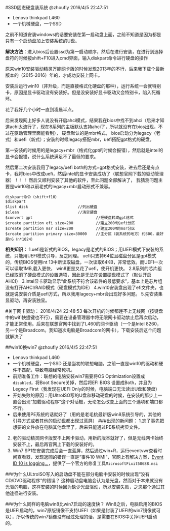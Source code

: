 #SSD固态硬盘装系统
@zhoufly 2016/4/5 22:47:51 
- Lenovo thinkpad L460
- 一个机械硬盘，一个SSD

之前不知道安装windows的话要安装在第一启动盘上面，之前不知道是因为都是只有一个启动盘加上安装系统的U盘。

**解决方法**：进入bios后设置ssd为第一启动顺序，然后在进行安装，在进行到选择盘符的时候按shift+F10进入cmd界面，输入diskpart命令进行硬盘的操作


原来win10安装驱动精灵万能网卡版的时候发现2013年的不行，后来我下载个最新版本的（2015-2016）年的，才成功安装上网卡。

安装后运行win10（非升级，而是直接格式化硬盘的那种），运行系统一会就特别卡，原因是显卡驱动没有安装好。但是没安装好显卡驱动又会特别卡，陷入死循环。

花了我好几个小时一直到凌晨半点。

后来发现网上好多人说没有开启ahci模式，结果我在bios中找不到ahci（后来才知道achi太流行了，现在8系列的主板默认支持ahci了，所以就没有在bios出现，不过在驱动管理里面能看到），
硬盘默认的是mbr格式，
bios启动分为legacy（老式）和uefi（新式）；安装的时候legacy搭配mbr，uefi搭配gpt格式的硬盘。

第一安装的时候用的是legacy+mbr（格式化gpt的时候会报错），然后就是intel的显卡会报错，说什么系统满足不了最低的要求。

然后第二次安装我用了legacy/uefi both的方式+gpt格式安装，进去后还是有点卡，我将bios中改成uefi，然后intel的显卡安装成功了（联想官网下载的驱动管理器）！！！
然后又顺利安装了其他的软件，至此问题全部解决了，
我猜测问题主要是win10和以前老式的legacy+mbr启动形式不兼容。

```
diskpart命令（shift+f10）
$diskpart
$list disk   					//列出硬盘
$clean 							//清空硬盘
$convert gpt 							//把硬盘转成gpt格式
$create partition efi size=200 			//建立200M的efi分区
$create partition msr size=200 			//建立200M的msr分区
$create partition primary size=30000	//主分区（装系统的地方）约30G，最好是nG（n*1024）
```


**相关知识：**
1.uefi是新式的BIOS，legacy是老式的BIOS；用UEFI模式下安装的系统，只能用UEFI模式引导，反之同理。
uefi只支持64位且磁盘分区是gpt模式的，传统BIOS使用int 13中断读取磁盘，一次读取64KB，非常低效。而UEFI一次可以读取1MB,载入更快，
win8更是又花了uefi，使开机更快。
2.8系列的芯片组已经取消了硬盘模式的设置选项，因此是无法在设置硬盘模式了（默认开启AHCI）
3.intel显卡驱动显示“此系统不符合该软件的最低要求”，基本上是芯片组没有打开AHCI/RAID模式（硬盘模式为IDE）
4.win10安装盘出现了efi文件夹，也就是说安装介质是uefi方式，所以我用lagecy+mbr会出现好多问题。
5.先安装集显驱动，再安装独显。

#关于网卡驱动：
2016/4/24 22:48:53 
每次开机的时候都连不上无线网（按键盘中的wifi快捷键也不行），需要在设备管理器中将无限网卡驱动禁止后再次启动，才能正常使用。后来在联想官网中找到了L460的网卡驱动（一个是Intel 8260，另一个是Broadcom。我知道次电脑是Broadcom的网卡），下载安装后这个问题就解决了




##win10换win7
@zhoufly 2016/4/5 22:47:51 
- Lenovo thinkpad L460
- 一个机械硬盘，一个SSD
还是当初的联想电脑，之前一直是win10的驱动和硬件不匹配，导致电脑经常死机。
- 前期准备工作：联想的电脑安装win7需要将OS Optimization设置成`disabled`，将Boot Secure关掉，然后将EFI BIOS 设置成Both，并且为Legecy First（我发现在UEFI Only的时候，电脑端口无法读出U盘和硬盘）
- 开始失败的原因：用UltroISO写的U盘和移动硬盘的时候，在安装的那步上一直会出现“加载驱动程序”这个对话框，无论怎么改变上面的三个选项和端口都不行。
- 后来使用PE系统的话就好了（用的是老毛桃最新版win8系统引导的，其他的引导方式或者其他的启动盘都出现过蓝屏）
###出现的新问题：
1.忘了事先把想要的文件放在电脑其他盘里了，后来只能通过PE系统拷贝文件。
2. 老的驱动精灵网卡版安不上网卡驱动，用新的版本就好了，但是无线网卡始终安装不上，最后再官网上下载的安装好的。
3. Win7 SP1在安装完成后会一直蓝屏，然后通过win+R，运行eventvwr查看时间查看器，发现返回的错误一直是“事件10 WMI”，官网上有解决方案，[Event ID 10 is logging...](https://support.microsoft.com/zh-cn/kb/2545227)，提供了一个官方的修复工具`MicrosoftFixit50688.msi`

###为什么ULtroISO写入的启动盘不能在部分电脑中安装的时候出现“没有CD/DVD驱动程序”的错误？
这种启动盘电脑会认为是光盘，然而对于本来就没有光驱的电脑，这样安装的时候因为缺少光盘驱动，所以安装失败，之恩那个通过其他途径进行安装。

###为什么同样的电脑win8比win7启动的速度快？
Win8之后，电脑启用的BIOS是UEFI启动的，win7原版镜像不支持UEFI（如果是封装了UEFI的win7镜像就可以），所以传统的win7镜像没有经过处理的话，是需要在BIOS中关掉UEFI启动的。































